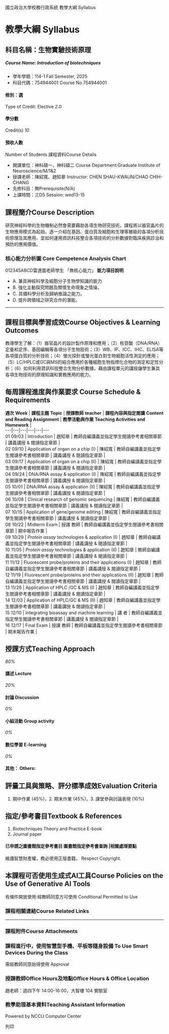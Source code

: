 國立政治大學校務行政系統 教學大綱 Syllabus
# 教學大綱 Syllabus
##  科目名稱：生物實驗技術原理 
#####  Course Name: Introduction of biotechniques
  * 學年學期：114-1 Fall Semester, 2025 
  * 科目代碼：754944001 Course No.754944001


#### 修別：選
Type of Credit: Elective 
_2.0_
#### 學分數
Credit(s)
_10_
#### 預收人數
Number of Students
課程資料Course Details
  * 開課單位：神科碩一、神科碩二 Course Department:Graduate Institute of Neuroscience/M/1&2 
  * 授課老師：陳紹寬、趙知章 Instructor: CHEN SHAU-KWAUN/CHAO CHIH-CHANG 
  * 先修科目：無Prerequisite(N/A)
  * 上課時間：三D5 Session: wed13-15


##  課程簡介Course Description
研究神經科學的生物機制必然會需要藉助各項生物研究技術，課程將以器官晶片的生物應用模式為起始，逐一介紹在基因、蛋白質及細胞和生理等層級的各項分析技術原理及其應用，並如何運用資訊科技整合各項技術的分析數據對臨床疾病診治和預防的應用價值。
###  核心能力分析圖 Core Competence Analysis Chart
012345ABCD雷達圖老師學生
「無核心能力」 
**能力項目說明**
  * A. 兼具神經科學及細胞分子生物學知識的能力
  * B. 強化主動探究問題及關懷生命現象之情操。
  * C. 具備科學分析及歸納推論之能力。
  * D. 提升跨領域之研究合作的潛能。


* * *
##  課程目標與學習成效Course Objectives & Learning Outcomes 
教導學生了解：（1）器官晶片的設計製作原理和應用；（2）核苷酸（DNA/RNA）定量和定序、基因編輯等各項分子生物技術；（3）WB、IP、ICC、IHC、ELISA等各項蛋白質的分析技術；（4）螢光探針或螢光蛋白對生物細胞活性測定的應用；（5）LC/HPLC或GC與MS的結合應用於各種細胞生物指標化合物的測定和定性分析；（6）如何利用資訊科技整合生物分析數據。藉由課程單元的講授讓學生兼具各項生物技術的原理知識和實務應用的能力。
##  每周課程進度與作業要求 Course Schedule & Requirements
**週次** **Week** |  **課程主題** **Topic** |  **授課教師** **teacher** |  **課程內容與指定閱讀** **Content and Reading Assignment** |  **教學活動與作業** **Teaching Activities and Homework** |   
---|---|---|---|---|---  
01 09/03 |  Introduction |  趙知章 |  教師自編講義並指定學生閱讀參考書相關章節 |  講義講授 & 閱讀指定章節 |   
02 09/10 |  Application of organ on a chip (I) |  陳紹寬 |  教師自編講義並指定學生閱讀參考書相關章節 |  講義講授 & 閱讀指定章節 |   
03 09/17 |  Application of organ on a chip (II) |  陳紹寬 |  教師自編講義並指定學生閱讀參考書相關章節 |  講義講授 & 閱讀指定章節 |   
04 09/24 |  DNA/RNA assay & application (I) |  陳紹寬 |  教師自編講義並指定學生閱讀參考書相關章節 |  講義講授 & 閱讀指定章節 |   
05 10/01 |  DNA/RNA assay & application (II) |  陳紹寬 |  教師自編講義並指定學生閱讀參考書相關章節 |  講義講授 & 閱讀指定章節 |   
06 10/08 |  Clinical research of genomic sequencing |  陳紹寬 |  教師自編講義並指定學生閱讀參考書相關章節 |  講義講授 & 閱讀指定章節 |   
07 10/15 |  Application of gene/genome editing |  陳紹寬 |  教師自編講義並指定學生閱讀參考書相關章節 |  講義講授 & 閱讀指定章節 |   
08 10/22 |  Midterm Exam |  授課 教師 |  教師自編講義並指定學生閱讀參考書相關章節 |  期中報告作業 |   
09 10/29 |  _Protein assay_ technologies & application (I) |  趙知章 |  教師自編講義並指定學生閱讀參考書相關章節 |  講義講授 & 閱讀指定章節 |   
10 11/05 |  _Protein assay_ technologies & application (II) |  趙知章 |  教師自編講義並指定學生閱讀參考書相關章節 |  講義講授 & 閱讀指定章節 |   
11 11/12 |  Fluorescent probe/proteins and their applications (I) |  趙知章 |  教師自編講義並指定學生閱讀參考書相關章節 |  講義講授 & 閱讀指定章節 |   
12 11/19 |  Fluorescent probe/proteins and their applications (II) |  趙知章 |  教師自編講義並指定學生閱讀參考書相關章節 |  講義講授 & 閱讀指定章節 |   
13 11/26 |  Application of HPLC /GC & MS (I) |  趙知章 |  教師自編講義並指定學生閱讀參考書相關章節 |  講義講授 & 閱讀指定章節 |   
14 12/03 |  Application of HPLC/GC & MS (II) |  趙知章 |  教師自編講義並指定學生閱讀參考書相關章節 |  講義講授 & 閱讀指定章節 |   
15 12/10 |  Integrating bioassay and machine learning |  講 者 |  教師自編講義並指定學生閱讀參考書相關章節 |  講義講授 & 閱讀指定章節 |   
16 12/17 |  Final Exam |  授課 教師 |  教師自編講義並指定學生閱讀參考書相關章節 |  期末報告作業 |   
##  授課方式Teaching Approach
_80%_
####  講述 Lecture
_20%_
####  討論 Discussion
_0%_
####  小組活動 Group activity
_0%_
####  數位學習 E-learning
_0%_
####  其他： Others:
##  評量工具與策略、評分標準成效Evaluation Criteria
1. 期中作業 (45%)，2. 期末作業 (45%)，3. 課堂參與討論表現 (10%)
##  指定/參考書目Textbook & References
1. Biotechniques Theory and Practice E-book
2. Journal paper
####  已申請之圖書館指定參考書目  圖書館指定參考書查詢 |相關處理要點
維護智慧財產權，務必使用正版書籍。 Respect Copyright.
##  本課程可否使用生成式AI工具Course Policies on the Use of Generative AI Tools
有條件開放使用:經教師同意方可使用 Conditional Permitted to Use 
###  課程相關連結Course Related Links
* * *
###  課程附件Course Attachments
###  課程進行中，使用智慧型手機、平板等隨身設備 To Use Smart Devices During the Class
需經教師同意始得使用  Approval
###  授課教師Office Hours及地點Office Hours & Office Location
趙老師：週四下午 14:00-16:00，大智樓 104 實驗室
###  教學助理基本資料Teaching Assistant Information
Powered by NCCU Computer Center
  
列印
